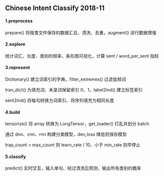 ## Chinese Intent Classify 2018-11

#### 1.preprocess

prepare() 将按类文件保存的数据汇总、清洗、去重，augment() 进行数据增强

#### 2.explore

统计词汇、长度、类别的频率，条形图可视化，计算 sent / word_per_sent 指标

#### 3.represent

Dictionary() 建立词索引的字典，filter_extremes() 过滤低频词

tran_dict() 为填充词、未录词保留索引 0、1，label2ind() 建立标签索引

sent2ind() 将每句转换为词索引、将序列填充为相同长度

#### 4.build

tensorize() 将 array 转换为 LongTensor，get_loader() 打乱并划分 batch

通过 dnn、cnn、rnn 构建分类模型，dev_loss 降低则保存模型

trap_count > max_count 则 learn_rate / 10、小于 min_rate 则早停止

#### 5.classify

predict() 实时交互，输入单句、经过清洗后预测，输出所有类别的概率
